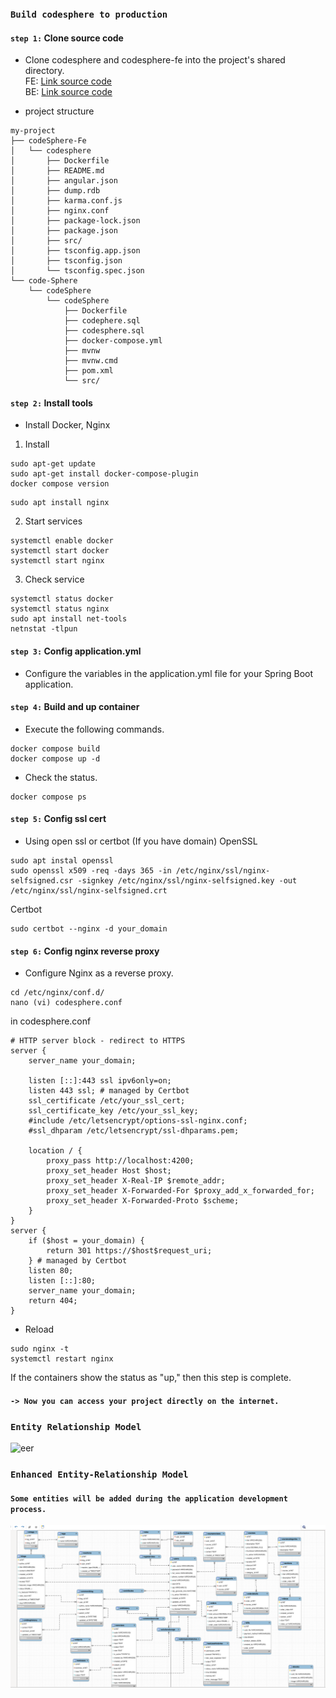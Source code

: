 ### `Build codesphere to production`
#### `step 1:` Clone source code
* Clone codesphere and codesphere-fe into the project's shared directory.  
FE: [Link source code](https://github.com/thacbaonguyen/codeSphere-Fe)  
BE: [Link source code](https://github.com/thacbaonguyen/code-Sphere)
- project structure
```text
my-project
├── codeSphere-Fe
│   └── codesphere
│       ├── Dockerfile
│       ├── README.md
│       ├── angular.json
│       ├── dump.rdb
│       ├── karma.conf.js
│       ├── nginx.conf
│       ├── package-lock.json
│       ├── package.json
│       ├── src/
│       ├── tsconfig.app.json
│       ├── tsconfig.json
│       └── tsconfig.spec.json
└── code-Sphere
    └── codeSphere
        └── codeSphere
            ├── Dockerfile
            ├── codephere.sql
            ├── codesphere.sql
            ├── docker-compose.yml
            ├── mvnw
            ├── mvnw.cmd
            ├── pom.xml
            └── src/
```

#### `step 2:` Install tools 
* Install Docker, Nginx
1. Install
```text
sudo apt-get update
sudo apt-get install docker-compose-plugin
docker compose version
```
```text
sudo apt install nginx
```
2. Start services

```text
systemctl enable docker
systemctl start docker
systemctl start nginx
```
3. Check service 
```text
systemctl status docker
systemctl status nginx
sudo apt install net-tools
netnstat -tlpun
```


#### `step 3:`  Config application.yml
* Configure the variables in the application.yml file for your Spring Boot application.  

#### `step 4:`  Build and up container
* Execute the following commands.

```text
docker compose build
docker compose up -d
```
* Check the status.

```text
docker compose ps
```
#### `step 5:`  Config ssl cert
* Using open ssl or certbot (If you have domain)
OpenSSL
```text
sudo apt instal openssl
sudo openssl x509 -req -days 365 -in /etc/nginx/ssl/nginx-selfsigned.csr -signkey /etc/nginx/ssl/nginx-selfsigned.key -out /etc/nginx/ssl/nginx-selfsigned.crt
```
Certbot
```text
sudo certbot --nginx -d your_domain
```
#### `step 6:` Config nginx reverse proxy
* Configure Nginx as a reverse proxy.
```text
cd /etc/nginx/conf.d/
nano (vi) codesphere.conf
```
in codesphere.conf
```text
# HTTP server block - redirect to HTTPS
server {
    server_name your_domain;

    listen [::]:443 ssl ipv6only=on; 
    listen 443 ssl; # managed by Certbot
    ssl_certificate /etc/your_ssl_cert; 
    ssl_certificate_key /etc/your_ssl_key;
    #include /etc/letsencrypt/options-ssl-nginx.conf; 
    #ssl_dhparam /etc/letsencrypt/ssl-dhparams.pem; 

    location / {
        proxy_pass http://localhost:4200;
        proxy_set_header Host $host;
        proxy_set_header X-Real-IP $remote_addr;
        proxy_set_header X-Forwarded-For $proxy_add_x_forwarded_for;
        proxy_set_header X-Forwarded-Proto $scheme;
    }
}
server {
    if ($host = your_domain) {
        return 301 https://$host$request_uri;
    } # managed by Certbot
    listen 80;
    listen [::]:80;
    server_name your_domain;
    return 404;
}

```
* Reload
```text
sudo nginx -t
systemctl restart nginx
```  
If the containers show the status as "up," then this step is complete.   
#### `-> Now you can access your project directly on the internet.`
### `Entity Relationship Model`

![eer](https://github.com/thacbaonguyen/codeSphere_repo/blob/master/overview-system/erd-diagram.png)

### `Enhanced Entity-Relationship Model`
#### `Some entities will be added during the application development process.`
![erd](https://github.com/thacbaonguyen/code-Sphere/blob/master/overview-system/err-diagram-update.png)



